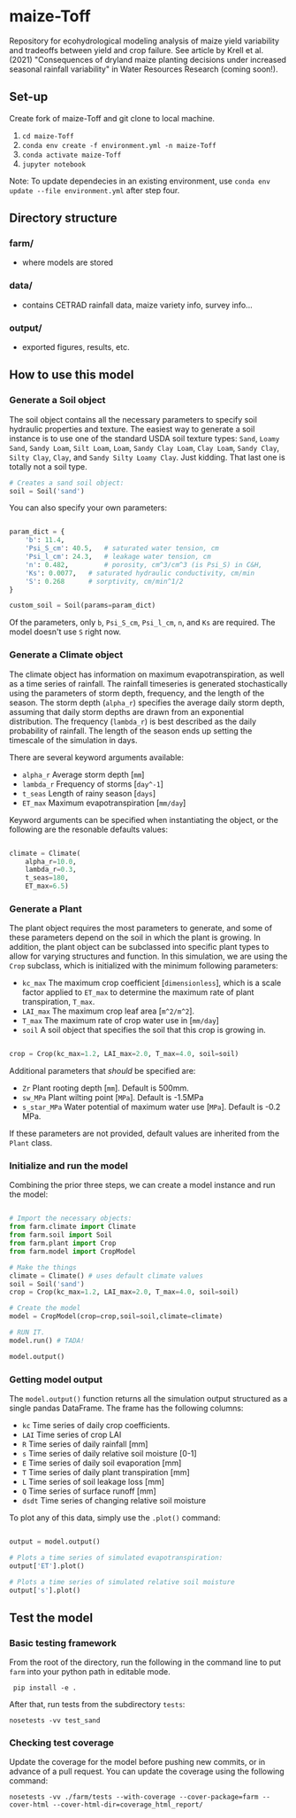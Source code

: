 # maize-Toff
Repository for ecohydrological modeling analysis of maize yield variability and tradeoffs between yield and crop failure. See article by Krell et al. (2021) "Consequences of dryland maize planting decisions under increased seasonal rainfall variability" in Water Resources Research (coming soon!). 

## Set-up
Create fork of maize-Toff and git clone to local machine.

1. ```cd maize-Toff```
2. ```conda env create -f environment.yml -n maize-Toff```
3. ```conda activate maize-Toff```
4. ```jupyter notebook```

Note: To update dependecies in an existing environment, use `conda env update --file environment.yml` after step four.

## Directory structure

### farm/
* where models are stored

### data/
* contains CETRAD rainfall data, maize variety info, survey info...

### output/
* exported figures, results, etc.

## How to use this model

### Generate a Soil object

The soil object contains all the necessary parameters to specify soil hydraulic properties and texture. The easiest
way to generate a soil instance is to use one of the standard USDA soil texture types: `Sand`, `Loamy Sand`, `Sandy Loam`, `Silt Loam`, `Loam`, `Sandy Clay Loam`, 
`Clay Loam`, `Sandy Clay`, `Silty Clay`, `Clay`, and `Sandy Silty Loamy Clay`. Just kidding. That last one is totally not a soil type.

```python
# Creates a sand soil object:
soil = Soil('sand') 
```
You can also specify your own parameters:
```python

param_dict = {
    'b': 11.4,
    'Psi_S_cm': 40.5,   # saturated water tension, cm
    'Psi_l_cm': 24.3,   # leakage water tension, cm
    'n': 0.482,         # porosity, cm^3/cm^3 (is Psi_S) in C&H,
    'Ks': 0.0077,   # saturated hydraulic conductivity, cm/min
    'S': 0.268      # sorptivity, cm/min^1/2  
}

custom_soil = Soil(params=param_dict)
```

Of the parameters, only `b`, `Psi_S_cm`, `Psi_l_cm`, `n`, and `Ks` are required. The model doesn't use `S` right now.

### Generate a Climate object

The climate object has information on maximum evapotranspiration, as well as a time series of rainfall.
The rainfall timeseries is generated stochastically using
the parameters of storm depth, frequency, and the length of the season. The storm depth (`alpha_r`) specifies the average daily storm depth, assuming that daily storm depths are drawn from an exponential distribution. The frequency (`lambda_r`) is best described as the daily probability of rainfall. The length of the season ends up setting the timescale of the simulation in days.

There are several keyword arguments available:
* `alpha_r` Average storm depth [`mm`]
* `lambda_r` Frequency of storms [`day^-1`]
* `t_seas` Length of rainy season [`days`]
* `ET_max` Maximum evapotranspiration [`mm/day`]  

Keyword arguments can be specified when instantiating the object, or the following are the resonable defaults values:
```python

climate = Climate(
    alpha_r=10.0,
    lambda_r=0.3,
    t_seas=180,
    ET_max=6.5)

```

### Generate a Plant

The plant object requires the most parameters to generate, and some of these parameters depend on the soil in which the plant is growing. In addition, the plant object can be subclassed into specific plant types to allow for varying structures and function. In this simulation, we are using the `Crop` subclass, which is initialized with the minimum following parameters:

* `kc_max` The maximum crop coefficient [`dimensionless`], which is a scale factor applied to `ET_max` to determine the maximum rate of plant transpiration, `T_max`.
* `LAI_max` The maximum crop leaf area [`m^2/m^2`].
* `T_max` The maximum rate of crop water use in [`mm/day`]
* `soil` A soil object that specifies the soil that this crop is growing in.

```python

crop = Crop(kc_max=1.2, LAI_max=2.0, T_max=4.0, soil=soil)

```

Additional parameters that _should_ be specified are:

* `Zr` Plant rooting depth [`mm`]. Default is 500mm.
* `sw_MPa` Plant wilting point [`MPa`]. Default is -1.5MPa
* `s_star_MPa` Water potential of maximum water use [`MPa`]. Default is -0.2 MPa.

If these parameters are not provided, default values are inherited from the `Plant` class.

### Initialize and run the model

Combining the prior three steps, we can create a model instance and run the model:

```python

# Import the necessary objects:
from farm.climate import Climate
from farm.soil import Soil
from farm.plant import Crop
from farm.model import CropModel

# Make the things
climate = Climate() # uses default climate values
soil = Soil('sand')
crop = Crop(kc_max=1.2, LAI_max=2.0, T_max=4.0, soil=soil)

# Create the model
model = CropModel(crop=crop,soil=soil,climate=climate)

# RUN IT.
model.run() # TADA!

model.output()

```
### Getting model output 

The `model.output()` function returns all the simulation output structured as a single pandas DataFrame. The frame has the following columns:

* `kc` Time series of daily crop coefficients. 
* `LAI` Time series of crop LAI
* `R` Time series of daily rainfall [mm]
* `s` Time series of daily relative soil moisture [0-1]
* `E` Time series of daily soil evaporation [mm]
* `T` Time series of daily plant transpiration [mm]
* `L` Time series of soil leakage loss [mm]
* `Q` Time series of surface runoff [mm]
* `dsdt` Time series of changing relative soil moisture

To plot any of this data, simply use the `.plot()` command:

```python

output = model.output()

# Plots a time series of simulated evapotranspiration:
output['ET'].plot()

# Plots a time series of simulated relative soil moisture
output['s'].plot()

```

## Test the model

### Basic testing framework
From the root of the directory, run the following in the command line to put `farm` into your python path in editable mode. 

` pip install -e .`

After that, run tests from the subdirectory `tests`:

`nosetests -vv test_sand`

### Checking test coverage
Update the coverage for the model before pushing new commits, or in advance of a pull request. You can update the coverage using the following command:

` nosetests -vv ./farm/tests --with-coverage --cover-package=farm --cover-html --cover-html-dir=coverage_html_report/ `
